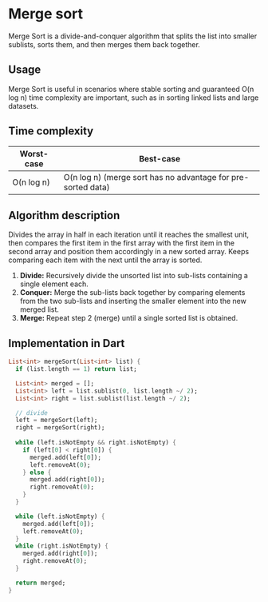 # Merge sort

Merge Sort is a divide-and-conquer algorithm that splits the list into smaller sublists, sorts them, and then merges them back together.

## Usage

Merge Sort is useful in scenarios where stable sorting and guaranteed O(n log n) time complexity are important, such as in sorting linked lists and large datasets.

## Time complexity

Worst-case | Best-case
---|---
O(n log n) | O(n log n) (merge sort has no advantage for pre-sorted data)

## Algorithm description

Divides the array in half in each iteration until it reaches the smallest unit, then compares the first item in the first array with the first item in the second array and position them accordingly in a new sorted array. Keeps comparing each item with the next until the array is sorted.

1. **Divide:** Recursively divide the unsorted list into sub-lists containing a single element each.
2. **Conquer:** Merge the sub-lists back together by comparing elements from the two sub-lists and inserting the smaller element into the new merged list.
3. **Merge:** Repeat step 2 (merge) until a single sorted list is obtained.

## Implementation in Dart

```Dart
List<int> mergeSort(List<int> list) {
  if (list.length == 1) return list;

  List<int> merged = [];
  List<int> left = list.sublist(0, list.length ~/ 2);
  List<int> right = list.sublist(list.length ~/ 2);

  // divide
  left = mergeSort(left);
  right = mergeSort(right);
  
  while (left.isNotEmpty && right.isNotEmpty) {
    if (left[0] < right[0]) {
      merged.add(left[0]);
      left.removeAt(0);
    } else {
      merged.add(right[0]);
      right.removeAt(0);
    }
  }

  while (left.isNotEmpty) {
    merged.add(left[0]);
    left.removeAt(0);
  }
  while (right.isNotEmpty) {
    merged.add(right[0]);
    right.removeAt(0);
  }

  return merged;
}
```
